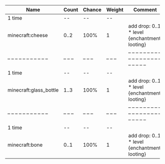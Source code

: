 | Name                   | Count | Chance | Weight | Comment                                       |
| ---------------------- | ----- | ------ | ------ | --------------------------------------------- |
| 1 time                 |    -- |     -- |     -- |                                               |
| minecraft:cheese       |  0..2 |   100% |      1 | add drop: 0..1 * level {enchantment: looting} |
| – – – – – – – – – – –  | – – – | – – –  | – – –  | – – – – – – – – – – – – – – – – – – – – – – – |
| 1 time                 |    -- |     -- |     -- |                                               |
| minecraft:glass_bottle |  1..3 |   100% |      1 | add drop: 0..1 * level {enchantment: looting} |
| – – – – – – – – – – –  | – – – | – – –  | – – –  | – – – – – – – – – – – – – – – – – – – – – – – |
| 1 time                 |    -- |     -- |     -- |                                               |
| minecraft:bone         |  0..1 |   100% |      1 | add drop: 0..1 * level {enchantment: looting} |
